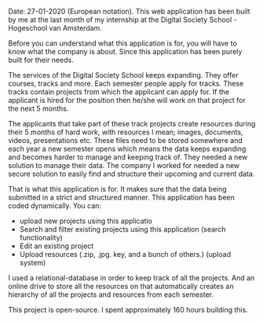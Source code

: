Date: 27-01-2020 (European notation).
This web application has been built by me at the last month of my internship at the Digital Society School - Hogeschool van Amsterdam.

Before you can understand what this application is for, you will have to know what the company is about. Since this application has been purely built for their needs.

The services of the Digital Society School keeps expanding. They offer courses, tracks and more. Each semester people apply for tracks. These tracks contain projects from which the applicant can apply for. If the applicant is hired for the position then he/she will work on that project for the next 5 months.

The applicants that take part of these track projects create resources during their 5 months of hard work, with resources I mean; images, documents, videos, presentations etc. These files need to be stored somewhere and each year a new semester opens which means the data keeps expanding and becomes harder to manage and keeping track of.
They needed a new solution to manage their data. The company I worked for needed a new secure solution to easily find and structure their upcoming and current data.


That is what this application is for. It makes sure that the data being submitted in a strict and structured manner. This application has been coded dynamically.
You can:
 - upload new projects using this applicatio
 - Search and filter existing projects using this application (search functionality)
 - Edit an existing project
 - Upload resources (.zip, .jpg. key, and a bunch of others.) (upload system)

I used a relational-database in order to keep track of all the projects. And an online drive to store all the resources on that automatically creates an hierarchy of all the projects and resources from each semester.

This project is open-source. I spent approximately 160 hours building this.